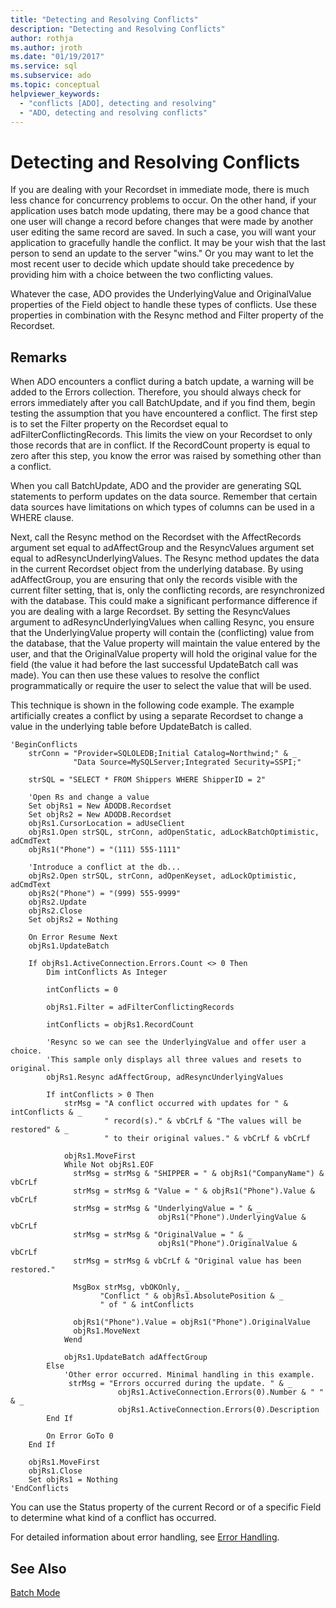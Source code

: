 ```yaml
---
title: "Detecting and Resolving Conflicts"
description: "Detecting and Resolving Conflicts"
author: rothja
ms.author: jroth
ms.date: "01/19/2017"
ms.service: sql
ms.subservice: ado
ms.topic: conceptual
helpviewer_keywords:
  - "conflicts [ADO], detecting and resolving"
  - "ADO, detecting and resolving conflicts"
---
```

# Detecting and Resolving Conflicts
If you are dealing with your Recordset in immediate mode, there is much less chance for concurrency problems to occur. On the other hand, if your application uses batch mode updating, there may be a good chance that one user will change a record before changes that were made by another user editing the same record are saved. In such a case, you will want your application to gracefully handle the conflict. It may be your wish that the last person to send an update to the server "wins." Or you may want to let the most recent user to decide which update should take precedence by providing him with a choice between the two conflicting values.  
  
 Whatever the case, ADO provides the UnderlyingValue and OriginalValue properties of the Field object to handle these types of conflicts. Use these properties in combination with the Resync method and Filter property of the Recordset.  
  
## Remarks  
 When ADO encounters a conflict during a batch update, a warning will be added to the Errors collection. Therefore, you should always check for errors immediately after you call BatchUpdate, and if you find them, begin testing the assumption that you have encountered a conflict. The first step is to set the Filter property on the Recordset equal to adFilterConflictingRecords. This limits the view on your Recordset to only those records that are in conflict. If the RecordCount property is equal to zero after this step, you know the error was raised by something other than a conflict.  
  
 When you call BatchUpdate, ADO and the provider are generating SQL statements to perform updates on the data source. Remember that certain data sources have limitations on which types of columns can be used in a WHERE clause.  
  
 Next, call the Resync method on the Recordset with the AffectRecords argument set equal to adAffectGroup and the ResyncValues argument set equal to adResyncUnderlyingValues. The Resync method updates the data in the current Recordset object from the underlying database. By using adAffectGroup, you are ensuring that only the records visible with the current filter setting, that is, only the conflicting records, are resynchronized with the database. This could make a significant performance difference if you are dealing with a large Recordset. By setting the ResyncValues argument to adResyncUnderlyingValues when calling Resync, you ensure that the UnderlyingValue property will contain the (conflicting) value from the database, that the Value property will maintain the value entered by the user, and that the OriginalValue property will hold the original value for the field (the value it had before the last successful UpdateBatch call was made). You can then use these values to resolve the conflict programmatically or require the user to select the value that will be used.  
  
 This technique is shown in the following code example. The example artificially creates a conflict by using a separate Recordset to change a value in the underlying table before UpdateBatch is called.  
  
```  
'BeginConflicts  
    strConn = "Provider=SQLOLEDB;Initial Catalog=Northwind;" & _  
              "Data Source=MySQLServer;Integrated Security=SSPI;"  
  
    strSQL = "SELECT * FROM Shippers WHERE ShipperID = 2"  
  
    'Open Rs and change a value  
    Set objRs1 = New ADODB.Recordset  
    Set objRs2 = New ADODB.Recordset  
    objRs1.CursorLocation = adUseClient  
    objRs1.Open strSQL, strConn, adOpenStatic, adLockBatchOptimistic, adCmdText  
    objRs1("Phone") = "(111) 555-1111"  
  
    'Introduce a conflict at the db...  
    objRs2.Open strSQL, strConn, adOpenKeyset, adLockOptimistic, adCmdText  
    objRs2("Phone") = "(999) 555-9999"  
    objRs2.Update  
    objRs2.Close  
    Set objRs2 = Nothing  
  
    On Error Resume Next  
    objRs1.UpdateBatch  
  
    If objRs1.ActiveConnection.Errors.Count <> 0 Then  
        Dim intConflicts As Integer  
  
        intConflicts = 0  
  
        objRs1.Filter = adFilterConflictingRecords  
  
        intConflicts = objRs1.RecordCount  
  
        'Resync so we can see the UnderlyingValue and offer user a choice.  
        'This sample only displays all three values and resets to original.  
        objRs1.Resync adAffectGroup, adResyncUnderlyingValues  
  
        If intConflicts > 0 Then  
            strMsg = "A conflict occurred with updates for " & intConflicts & _  
                     " record(s)." & vbCrLf & "The values will be restored" & _  
                     " to their original values." & vbCrLf & vbCrLf  
  
            objRs1.MoveFirst  
            While Not objRs1.EOF  
              strMsg = strMsg & "SHIPPER = " & objRs1("CompanyName") & vbCrLf  
              strMsg = strMsg & "Value = " & objRs1("Phone").Value & vbCrLf  
              strMsg = strMsg & "UnderlyingValue = " & _  
                                 objRs1("Phone").UnderlyingValue & vbCrLf  
              strMsg = strMsg & "OriginalValue = " & _  
                                 objRs1("Phone").OriginalValue & vbCrLf  
              strMsg = strMsg & vbCrLf & "Original value has been restored."  
  
              MsgBox strMsg, vbOKOnly, _  
                    "Conflict " & objRs1.AbsolutePosition & _  
                    " of " & intConflicts  
  
              objRs1("Phone").Value = objRs1("Phone").OriginalValue  
              objRs1.MoveNext  
            Wend  
  
            objRs1.UpdateBatch adAffectGroup  
        Else  
            'Other error occurred. Minimal handling in this example.  
             strMsg = "Errors occurred during the update. " & _  
                        objRs1.ActiveConnection.Errors(0).Number & " " & _  
                        objRs1.ActiveConnection.Errors(0).Description  
        End If  
  
        On Error GoTo 0  
    End If  
  
    objRs1.MoveFirst  
    objRs1.Close  
    Set objRs1 = Nothing  
'EndConflicts  
```  
  
 You can use the Status property of the current Record or of a specific Field to determine what kind of a conflict has occurred.  
  
 For detailed information about error handling, see [Error Handling](./error-handling.md).  
  
## See Also  
 [Batch Mode](./batch-mode.md)
